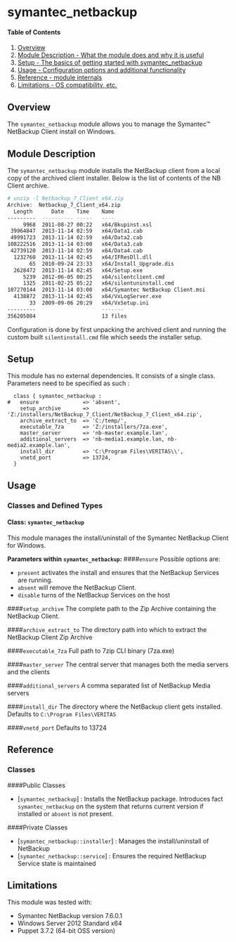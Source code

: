 # symantec_netbackup

#### Table of Contents

1. [Overview](#overview)
2. [Module Description - What the module does and why it is useful](#module-description)
3. [Setup - The basics of getting started with symantec_netbackup](#setup)
4. [Usage - Configuration options and additional functionality](#usage)
5. [Reference - module internals](#reference)
6. [Limitations - OS compatibility, etc.](#limitations)

## Overview

The `symantec_netbackup` module allows you to manage the Symantec™ NetBackup Client install on Windows. 

## Module Description

The `symantec_netbackup` module installs the NetBackup client from a local copy of the archived client installer.
Below is the list of contents of the NB Client archive.

```bash
# unzip -l Netbackup_7_Client_x64.zip
Archive:  Netbackup_7_Client_x64.zip
  Length      Date    Time    Name
---------  ---------- -----   ----
     9968  2011-08-27 00:22   x64/Bkupinst.xsl
 39964847  2013-11-14 02:59   x64/Data1.cab
 49991723  2013-11-14 02:59   x64/Data2.cab
108222516  2013-11-14 03:00   x64/Data3.cab
 42739120  2013-11-14 02:59   x64/Data4.cab
  1232760  2013-11-14 02:45   x64/IFResDll.dll
       65  2010-09-24 23:33   x64/Install_Upgrade.dis
  2628472  2013-11-14 02:45   x64/Setup.exe
     5239  2012-06-05 00:25   x64/silentclient.cmd
     1325  2011-02-25 05:22   x64/silentuninstall.cmd
107270144  2013-11-14 03:00   x64/Symantec NetBackup Client.msi
  4138872  2013-11-14 02:45   x64/VxLogServer.exe
       33  2009-09-06 20:29   x64/VxSetup.ini
---------                     -------
356205084                     13 files
```

Configuration is done by first unpacking the archived client and running the custom built `silentinstall.cmd` file 
which seeds the installer setup.


## Setup

This module has no external dependencies. It consists of a single class. 
Parameters need to be specified as such :

```puppet
  class { symantec_netbackup :
#   ensure              => 'absent',
    setup_archive       => 'Z:/installers/NetBackup_7_Client/NetBackup_7_Client_x64.zip',
    archive_extract_to  => 'C:/temp/',
    executable_7za      => 'Z:/installers/7za.exe',
    master_server       => 'nb-master.example.lan',
    additional_servers  => 'nb-media1.example.lan, nb-media2.example.lan',
    install_dir         => 'C:\Program Files\VERITAS\\',
    vnetd_port          => 13724,
  }
```

## Usage

### Classes and Defined Types

#### Class: `symantec_netbackup`
This module manages the install/uninstall of the Symantec NetBackup Client for Windows.

**Parameters within `symantec_netbackup`:**
####`ensure`
Possible options are:           
* `present` activates the install and ensures that the NetBackup Services are running.
* `absent` will remove the NetBackup Client.
* `disable` turns of the NetBackup Services on the host

####`setup_archive`
The complete path to the Zip Archive containing the NetBackup Client. 

####`archive_extract_to`
The directory path into which to extract the NetBackup Client Zip Archive

####`executable_7za`
Full path to 7zip CLI binary (7za.exe)
 
####`master_server`
The central server that manages both the media servers and the clients

####`additional_servers`
A comma separated list of NetBackup Media servers

####`install_dir`
The directory where the NetBackup client gets installed. Defaults to `C:\Program Files\VERITAS`

####`vnetd_port`
Defaults to 13724


## Reference

### Classes
####Public Classes
* [`symantec_netbackup`]  : Installs the NetBackup package. Introduces fact `symantec_netbackup` on the system that returns current version if installed or `absent` is not present.

####Private Classes
* [`symantec_netbackup::installer`] :  Manages the install/uninstall of NetBackup
* [`symantec_netbackup::service`] : Ensures the required NetBackup Service state is maintained


## Limitations

This module was tested with:

* Symantec NetBackup version 7.6.0.1
* Windows Server 2012 Standard x64
* Puppet 3.7.2 (64-bit OSS version)

